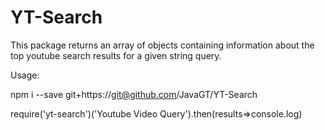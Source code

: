 # YT-Search
This package returns an array of objects containing information about the top youtube search results for a given string query.

Usage: 

npm i --save git+https://git@github.com/JavaGT/YT-Search

require('yt-search')('Youtube Video Query').then(results=>console.log)
